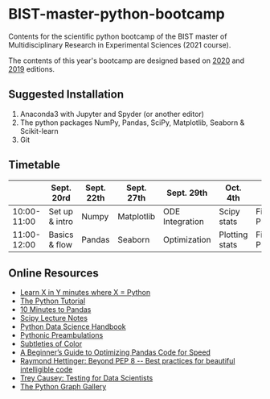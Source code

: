 # BIST-master-python-bootcamp

Contents for the scientific python bootcamp of the BIST master of Multidisciplinary Research in Experimental Sciences (2021 course).

The contents of this year's bootcamp are designed based on [2020](https://github.com/germannp/BIST-Python-Bootcamp) and [2019](https://github.com/BorjaRequena/BIST-master-python-bootcamp) editions.

Suggested Installation
----------------------
1. Anaconda3 with Jupyter and Spyder (or another editor)
2. The python packages NumPy, Pandas, SciPy, Matplotlib, Seaborn & Scikit-learn
3. Git

Timetable
---------

|              |  Sept. 20rd    | Sept. 22th     | Sept. 27th     | Sept. 29th     |   Oct. 4th     |  Oct. 6th      |
|--------------|----------------|----------------|----------------|----------------|----------------|----------------|
| 10:00-11:00  | Set up & intro | Numpy          | Matplotlib     |ODE Integration |  Scipy stats   |   Final Projects  |
| 11:00-12:00  | Basics & flow  | Pandas         | Seaborn        |  Optimization  |  Plotting stats| Final Projects  |

Online Resources
----------------
* [Learn X in Y minutes where X = Python](https://learnxinyminutes.com/docs/python/)
* [The Python Tutorial](https://docs.python.org/3.6/tutorial/index.html)
* [10 Minutes to Pandas](https://pandas.pydata.org/pandas-docs/stable/10min.html)
* [Scipy Lecture Notes](http://www.scipy-lectures.org/)
* [Python Data Science Handbook](https://jakevdp.github.io/PythonDataScienceHandbook/)
* [Pythonic Preambulations](http://jakevdp.github.io/)
* [Subtleties of Color](https://earthobservatory.nasa.gov/blogs/elegantfigures/2013/08/05/subtleties-of-color-part-1-of-6/)
* [A Beginner’s Guide to Optimizing Pandas Code for Speed](https://engineering.upside.com/a-beginners-guide-to-optimizing-pandas-code-for-speed-c09ef2c6a4d6)
* [Raymond Hettinger: Beyond PEP 8 -- Best practices for beautiful intelligible code](https://www.youtube.com/watch?v=wf-BqAjZb8M)
* [Trey Causey: Testing for Data Scientists](https://www.youtube.com/watch?v=GEqM9uJi64Q)
* [The Python Graph Gallery](https://python-graph-gallery.com/)
